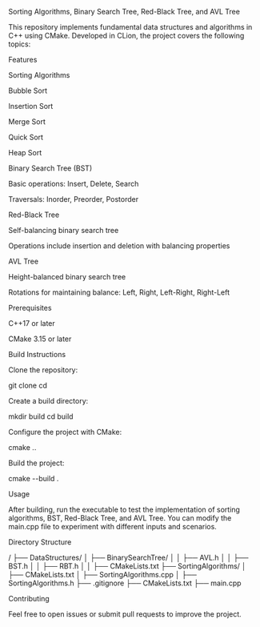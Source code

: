 Sorting Algorithms, Binary Search Tree, Red-Black Tree, and AVL Tree

This repository implements fundamental data structures and algorithms in C++ using CMake. Developed in CLion, the project covers the following topics:

Features

Sorting Algorithms

Bubble Sort

Insertion Sort

Merge Sort

Quick Sort

Heap Sort

Binary Search Tree (BST)

Basic operations: Insert, Delete, Search

Traversals: Inorder, Preorder, Postorder

Red-Black Tree

Self-balancing binary search tree

Operations include insertion and deletion with balancing properties

AVL Tree

Height-balanced binary search tree

Rotations for maintaining balance: Left, Right, Left-Right, Right-Left

Prerequisites

C++17 or later

CMake 3.15 or later

Build Instructions

Clone the repository:

git clone <repository-url>
cd <repository-name>

Create a build directory:

mkdir build
cd build

Configure the project with CMake:

cmake ..

Build the project:

cmake --build .

Usage

After building, run the executable to test the implementation of sorting algorithms, BST, Red-Black Tree, and AVL Tree. You can modify the main.cpp file to experiment with different inputs and scenarios.

Directory Structure

<repository-name>/
├── DataStructures/
│   ├── BinarySearchTree/
│   │   ├── AVL.h
│   │   ├── BST.h
│   │   ├── RBT.h
│   │   ├── CMakeLists.txt
├── SortingAlgorithms/
│   ├── CMakeLists.txt
│   ├── SortingAlgorithms.cpp
│   ├── SortingAlgorithms.h
├── .gitignore
├── CMakeLists.txt
├── main.cpp

Contributing

Feel free to open issues or submit pull requests to improve the project.
